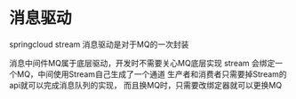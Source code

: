 # 消息驱动

springcloud stream 消息驱动是对于MQ的一次封装

消息中间件MQ属于底层驱动，开发时不需要关心MQ底层实现
stream 会绑定一个MQ，中间使用Stream自己生成了一个通道
生产者和消费者只需要掉Stream的api就可以完成消息队列的实现，
而且换MQ时，只需要改绑定器就可以更换MQ
